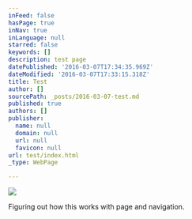 ```yaml
---
inFeed: false
hasPage: true
inNav: true
inLanguage: null
starred: false
keywords: []
description: test page
datePublished: '2016-03-07T17:34:35.969Z'
dateModified: '2016-03-07T17:33:15.318Z'
title: Test
author: []
sourcePath: _posts/2016-03-07-test.md
published: true
authors: []
publisher:
  name: null
  domain: null
  url: null
  favicon: null
url: test/index.html
_type: WebPage

---
```

![](https://the-grid-user-content.s3-us-west-2.amazonaws.com/fe2afcdb-8eef-496f-9642-56eb1ead198a.jpg)

Figuring out how this works with page and navigation.